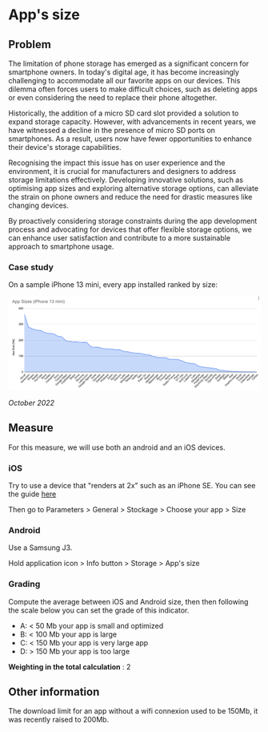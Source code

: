 # App's size

## Problem

The limitation of phone storage has emerged as a significant concern for smartphone owners. In today's digital age, it has become increasingly challenging to accommodate all our favorite apps on our devices. This dilemma often forces users to make difficult choices, such as deleting apps or even considering the need to replace their phone altogether.

Historically, the addition of a micro SD card slot provided a solution to expand storage capacity. However, with advancements in recent years, we have witnessed a decline in the presence of micro SD ports on smartphones. As a result, users now have fewer opportunities to enhance their device's storage capabilities.

Recognising the impact this issue has on user experience and the environment, it is crucial for manufacturers and designers to address storage limitations effectively. Developing innovative solutions, such as optimising app sizes and exploring alternative storage options, can alleviate the strain on phone owners and reduce the need for drastic measures like changing devices.

By proactively considering storage constraints during the app development process and advocating for devices that offer flexible storage options, we can enhance user satisfaction and contribute to a more sustainable approach to smartphone usage.

### Case study

On a sample iPhone 13 mini, every app installed ranked by size: 

<img src="../../assets/appSize.png" />

*October 2022*

## Measure

For this measure, we will use both an android and an iOS devices.

### iOS

Try to use a device that "renders at 2x" such as an iPhone SE. You can see the guide [here](https://www.paintcodeapp.com/news/ultimate-guide-to-iphone-resolutions)

Then go to Parameters > General > Stockage > Choose your app > Size

### Android

Use a Samsung J3.

Hold application icon > Info button > Storage > App's size

### Grading

Compute the average between iOS and Android size, then then following the scale below you can set the grade of this indicator.

- A: < 50 Mb your app is small and optimized
- B: < 100 Mb your app is large
- C: < 150 Mb your app is very large app
- D: > 150 Mb your app is too large

**Weighting in the total calculation** : 2

## Other information

The download limit for an app without a wifi connexion used to be 150Mb, it was recently raised to 200Mb.

